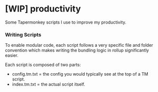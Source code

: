 # [WIP] productivity

Some Tapermonkey scripts I use to improve my productivity.

### Writing Scripts

To enable modular code, each script follows a very specific file and folder convention which makes writing the bundling logic in rollup significantly easier.

Each script is composed of two parts:

- config.tm.txt = the config you would typically see at the top of a TM script.
- index.tm.txt = the actual script itself.
